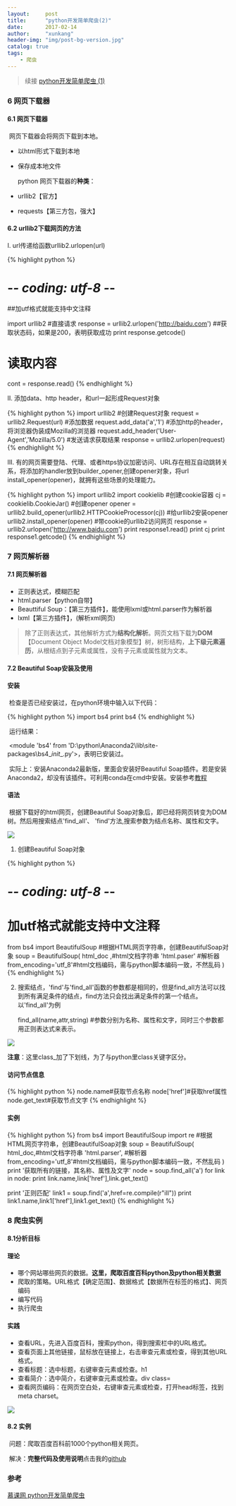 ```yaml
---
layout:     post
title:      "python开发简单爬虫(2)"
date:       2017-02-14
author:     "xunkang"
header-img: "img/post-bg-version.jpg"
catalog: true
tags:
    - 爬虫
---
```



> 续接 [python开发简单爬虫 (1)](https://amilyk.github.io/2017/02/13/spider-easy1/)

### 6 网页下载器

#### 6.1 网页下载器

​	网页下载器会将网页下载到本地。

+ 以html形式下载到本地
+ 保存成本地文件

  python 网页下载器的**种类**：

+ urllib2【官方】 
+ requests【第三方包，强大】

#### 6.2 urllib2下载网页的方法

I. url传递给函数urllib2.urlopen(url)

{% highlight python %}
# -*- coding: utf-8 -*-
##加utf格式就能支持中文注释

import urllib2
#直接请求
response = urllib2.urlopen('http://baidu.com')
##获取状态码，如果是200，表明获取成功
print response.getcode()
# 读取内容
cont = response.read()
{% endhighlight %}

II. 添加data、http header，和url一起形成Request对象

{% highlight python %}
import urllib2
#创建Request对象
request = urllib2.Request(url)
#添加数据
request.add_data('a','1')
#添加http的header，将浏览器伪装成Mozilla的浏览器
request.add_header('User-Agent','Mozilla/5.0')
#发送请求获取结果
response = urllib2.urlopen(request)
{% endhighlight %}

III. 有的网页需要登陆、代理、或者https协议加密访问、URL存在相互自动跳转关系，将添加的handler放到builder_opener,创建opener对象，将url install_opener(opener)，就拥有这些场景的处理能力。


{% highlight python %}
import urllib2
import cookielib
#创建cookie容器
cj = cookielib.CookieJar()
#创建opener
opener = urllib2.build_opener(urllib2.HTTPCookieProcessor(cj))
#给urllib2安装opener
urllib2.install_opener(opener)
#带cookie的urllib2访问网页
response = urllib2.urlopen('http://www.baidu.com')
print response1.read()
print cj
print response1.getcode()
{% endhighlight %}

### 7 网页解析器

#### 7.1 网页解析器

+ 正则表达式，模糊匹配
+ html.parser【python自带】
+ Beauttiful Soup：【第三方插件】，能使用lxml或html.parser作为解析器
+ lxml【第三方插件】，(解析xml网页)

> 除了正则表达式，其他解析方式为**结构化解析**。网页文档下载为**DOM**【Document Object Model文档对象模型】树，树形结构，**上下级元素遍历**，从根结点到子元素或属性，没有子元素或属性就为文本。

#### 7.2 Beautiful Soap安装及使用

#### 安装

​	检查是否已经安装过，在python环境中输入以下代码：

{% highlight python %}
import bs4
print bs4
{% endhighlight %}

​	运行结果：

​	<module 'bs4' from 'D:\python\Anaconda2\lib\site-packages\bs4\__init__.py'>，表明已安装过。

​	实际上：安装Anaconda2最新版，里面会安装好Beautiful Soap插件。若是安装Anaconda2，却没有该插件。可利用conda在cmd中安装。安装参考[教程](http://www.jianshu.com/p/d2e15200ee9b)

#### 语法

​	根据下载好的html网页，创建Beautiful Soap对象后，即已经将网页转变为DOM树。然后用搜索结点'find_all'、 'find'方法,搜索参数为结点名称、属性和文字。

![](/img/soup.png)

1. 创建Beautiful Soap对象

{% highlight python %}
# -*- coding: utf-8 -*-
# 加utf格式就能支持中文注释

from bs4 import BeautifulSoup
#根据HTML网页字符串，创建BeautifulSoap对象
soup = BeautifulSoup(
    html_doc ,#html文档字符串
    'html.paser' #解析器
    from_encoding='utf_8'#html文档编码，需与python脚本编码一致，不然乱码
)
{% endhighlight %}

2. 搜索结点，'find'与'find_all'函数的参数都是相同的，但是find_all方法可以找到所有满足条件的结点，find方法只会找出满足条件的第一个结点。以'find_all'为例

   find_all(name,attr,string)	#参数分别为名称、属性和文字，同时三个参数都用正则表达式来表示。

![](/img/find.png)

​	**注意**：这里class_加了下划线，为了与python里class关键字区分。

#### 访问节点信息

{% highlight python %}
node.name#获取节点名称
node['href']#获取href属性
node.get_text#获取节点文字
{% endhighlight %}

#### 实例

{% highlight python %}
from bs4 import BeautifulSoup
import re
#根据HTML网页字符串，创建BeautifulSoap对象
soup = BeautifulSoup(
    html_doc,#html文档字符串
    'html.parser', #解析器
    from_encoding='utf_8'#html文档编码，需与python脚本编码一致，不然乱码
)
print '获取所有的链接，其名称、属性及文字'
node = soup.find_all('a')
for link in node:
    print link.name,link['href'],link.get_text()

print '正则匹配'
link1 = soup.find('a',href=re.compile(r"ill"))
print link1.name,link1['href'],link1.get_text()
{% endhighlight %}

### 8 爬虫实例

#### 8.1分析目标

#### 理论

+ 哪个网站哪些网页的数据。**这里，爬取百度百科python及python相关数据**
+ 爬取的策略。URL格式【确定范围】、数据格式【数据所在标签的格式】、网页编码
+ 编写代码
+ 执行爬虫

#### 实践

+ 查看URL，先进入百度百科，搜索python，得到搜索栏中的URL格式。
+ 查看页面上其他链接，鼠标放在链接上，右击审查元素或检查，得到其他URL格式。
+ 查看标题：选中标题，右键审查元素或检查。h1
+ 查看简介：选中简介，右键审查元素或检查。div class=
+ 查看网页编码：在网页空白处，右键审查元素或检查，打开head标签，找到meta charset。

![](/img/example.png)

#### 8.2 实例

​	问题：爬取百度百科前1000个python相关网页。

​	解决：**完整代码及使用说明**点击我的[github](https://github.com/amilyk/spider)

### 参考


[慕课网 python开发简单爬虫](http://www.imooc.com/learn/563)

